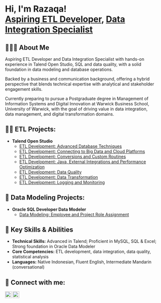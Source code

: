 <h1>Hi, I'm Razaqa! <br/><a href="https://github.com/razaqasubagyo">Aspiring ETL Developer</a>, <a href="https://www.linkedin.com/in/razaqasubagyo">Data Integration Specialist</a></h1>

<h2>🙋🏻‍♂️ About Me</h2>
<p>Aspiring ETL Developer and Data Integration Specialist with hands-on experience in Talend Open Studio, SQL and data quality, with a solid foundation in data modeling and database operations.</p>

<p>Backed by a business and communication background, offering a hybrid perspective that blends technical expertise with analytical and stakeholder engagement skills.</p>

<p>Currently preparing to pursue a Postgraduate degree in Management of Information Systems and Digital Innovation at Warwick Business School, University of Warwick, with the goal of driving value in data integration, data management, and digital transformation domains.</p>

<h2>👨‍💻 ETL Projects:</h2>

- <b>Talend Open Studio</b>
  - [ETL Development: Advanced Database Techniques](https://github.com/razaqasubagyo/ETLDevelopmentAdvancedDatabaseTechniques)
  - [ETL Development: Connecting to Big Data and Cloud Platforms](https://github.com/razaqasubagyo/ETLDevelopmentConnectingToBigDataAndCloudPlatforms)
  - [ETL Development: Conversions and Custom Routines](https://github.com/razaqasubagyo/ETLDevelopmentConversionsAndCustomRoutines)
  - [ETL Development: Java, External Integrations and Performance Optimization](https://github.com/razaqasubagyo/ETLDevelopmentJavaExternalIntegrationsAndPerformanceOptimization)
  - [ETL Development: Data Quality](https://github.com/razaqasubagyo/ETLDevelopmentDataQuality)
  - [ETL Development: Data Transformation](https://github.com/razaqasubagyo/ETLDevelopmentDataTransformation)
  - [ETL Development: Logging and Monitoring](https://github.com/razaqasubagyo/ETLDevelopmentLoggingAndMonitoring)

 <h2>🧩 Data Modeling Projects:</h2>

- <b>Oracle SQL Developer Data Modeler</b>
  - [Data Modeling: Employee and Project Role Assignment](https://github.com/razaqasubagyo/ETLDevelopmentAdvancedDatabaseTechniques)

<h2>🔑 Key Skills & Abilities</h2>
<ul>
  <li><strong>Technical Skills:</strong> Advanced in Talend; Proficient in MySQL, SQL & Excel; Strong foundation in Oracle Data Modeler</li>
  <li><strong>Core Competencies:</strong> ETL development, data integration, data quality, statistical analysis</li>
  <li><strong>Languages:</strong> Native Indonesian, Fluent English, Intermediate Mandarin (conversational)</li>
</ul>

<h2> 🤳 Connect with me:</h2>

[<img align="left" alt="JoshMadakor | LinkedIn" width="22px" src="https://cdn.jsdelivr.net/npm/simple-icons@v3/icons/linkedin.svg" />][linkedin]
[<img align="left" alt="JoshMadakor | Instagram" width="22px" src="https://cdn.jsdelivr.net/npm/simple-icons@v3/icons/instagram.svg" />][instagram]

[instagram]: https://www.instagram.com/razaqasubagyo_/
[linkedin]: https://linkedin.com/in/razaqasubagyo

<!--
**joshmadakor1/joshmadakor1** is a ✨ _special_ ✨ repository because its `README.md` (this file) appears on your GitHub profile.

Here are some ideas to get you started:

- 🔭 I’m currently working on ...
- 🌱 I’m currently learning ...
- 👯 I’m looking to collaborate on ...
- 🤔 I’m looking for help with ...
- 💬 Ask me about ...
- 📫 How to reach me: ...
- 😄 Pronouns: ...
- ⚡ Fun fact: ...
-->
